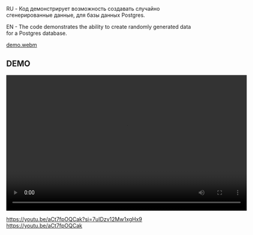 RU - Код демонстрирует возможность создавать случайно сгенерированные данные, для базы данных Postgres.

EN - The code demonstrates the ability to create randomly generated data for a Postgres database.


[demo.webm](demo.webm)
## DEMO

<video width="640" height="360" controls>
  <source src="https://github.com/username/repo/issues/1/video.webm" type="video/webm">
</video>

https://youtu.be/aCt7fpOQCak?si=7uIDzv12Mw1xgHx9
https://youtu.be/aCt7fpOQCak